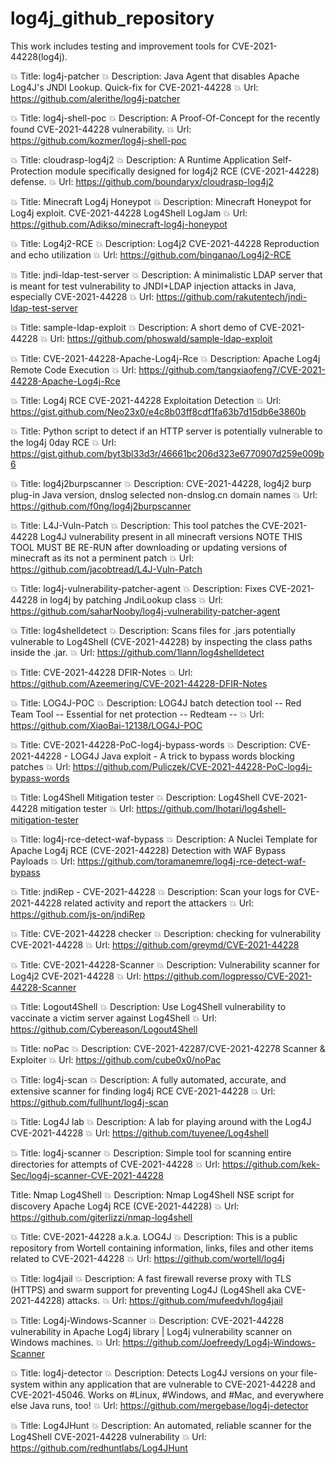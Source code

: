 # log4j_github_repository
This work includes testing and improvement tools for CVE-2021-44228(log4j).

💥 Title: log4j-patcher
💥 Description: Java Agent that disables Apache Log4J's JNDI Lookup. Quick-fix for CVE-2021-44228
💥 Url: https://github.com/alerithe/log4j-patcher


💥 Title: log4j-shell-poc
💥 Description: A Proof-Of-Concept for the recently found CVE-2021-44228 vulnerability.
💥 Url: https://github.com/kozmer/log4j-shell-poc


💥 Title: cloudrasp-log4j2
💥 Description: A Runtime Application Self-Protection module specifically designed for log4j2 RCE (CVE-2021-44228) defense.
💥 Url: https://github.com/boundaryx/cloudrasp-log4j2


💥 Title: Minecraft Log4j Honeypot
💥 Description: Minecraft Honeypot for Log4j exploit. CVE-2021-44228 Log4Shell LogJam
💥 Url: https://github.com/Adikso/minecraft-log4j-honeypot


💥 Title: Log4j2-RCE
💥 Description: Log4j2 CVE-2021-44228 Reproduction and echo utilization
💥 Url: https://github.com/binganao/Log4j2-RCE


💥 Title: jndi-ldap-test-server
💥 Description: A minimalistic LDAP server that is meant for test vulnerability to JNDI+LDAP injection attacks in Java, especially CVE-2021-44228
💥 Url: https://github.com/rakutentech/jndi-ldap-test-server


💥 Title: sample-ldap-exploit
💥 Description: A short demo of CVE-2021-44228
💥 Url: https://github.com/phoswald/sample-ldap-exploit


💥 Title: CVE-2021-44228-Apache-Log4j-Rce
💥 Description: Apache Log4j Remote Code Execution
💥 Url: https://github.com/tangxiaofeng7/CVE-2021-44228-Apache-Log4j-Rce


💥 Title: Log4j RCE CVE-2021-44228 Exploitation Detection
💥 Url: https://gist.github.com/Neo23x0/e4c8b03ff8cdf1fa63b7d15db6e3860b


💥 Title: Python script to detect if an HTTP server is potentially vulnerable to the log4j 0day RCE
💥 Url: https://gist.github.com/byt3bl33d3r/46661bc206d323e6770907d259e009b6


💥 Title: log4j2burpscanner
💥 Description: CVE-2021-44228, log4j2 burp plug-in Java version, dnslog selected non-dnslog.cn domain names
💥 Url: https://github.com/f0ng/log4j2burpscanner


💥 Title: L4J-Vuln-Patch
💥 Description: This tool patches the CVE-2021-44228 Log4J vulnerability present in all minecraft versions NOTE THIS TOOL MUST BE RE-RUN after downloading or updating versions of minecraft as its not a perminent patch
💥 Url: https://github.com/jacobtread/L4J-Vuln-Patch


💥 Title: log4j-vulnerability-patcher-agent
💥 Description: Fixes CVE-2021-44228 in log4j by patching JndiLookup class
💥 Url: https://github.com/saharNooby/log4j-vulnerability-patcher-agent


💥 Title: log4shelldetect
💥 Description: Scans files for .jars potentially vulnerable to Log4Shell (CVE-2021-44228) by inspecting the class paths inside the .jar.
💥 Url: https://github.com/1lann/log4shelldetect


💥 Title: CVE-2021-44228 DFIR-Notes
💥 Url: https://github.com/Azeemering/CVE-2021-44228-DFIR-Notes


💥 Title: LOG4J-POC
💥 Description: LOG4J batch detection tool -- Red Team Tool -- Essential for net protection -- Redteam --
💥 Url: https://github.com/XiaoBai-12138/LOG4J-POC


💥 Title: CVE-2021-44228-PoC-log4j-bypass-words
💥 Description: CVE-2021-44228 - LOG4J Java exploit - A trick to bypass words blocking patches
💥 Url: https://github.com/Puliczek/CVE-2021-44228-PoC-log4j-bypass-words


💥 Title: Log4Shell Mitigation tester
💥 Description: Log4Shell CVE-2021-44228 mitigation tester
💥 Url: https://github.com/lhotari/log4shell-mitigation-tester


💥 Title: log4j-rce-detect-waf-bypass
💥 Description: A Nuclei Template for Apache Log4j RCE (CVE-2021-44228) Detection with WAF Bypass Payloads
💥 Url: https://github.com/toramanemre/log4j-rce-detect-waf-bypass


💥 Title: jndiRep - CVE-2021-44228
💥 Description: Scan your logs for CVE-2021-44228 related activity and report the attackers
💥 Url: https://github.com/js-on/jndiRep


💥 Title: CVE-2021-44228 checker
💥 Description: checking for vulnerability CVE-2021-44228
💥 Url: https://github.com/greymd/CVE-2021-44228

💥 Title: CVE-2021-44228-Scanner
💥 Description: Vulnerability scanner for Log4j2 CVE-2021-44228
💥 Url: https://github.com/logpresso/CVE-2021-44228-Scanner

💥 Title: Logout4Shell
💥 Description: Use Log4Shell vulnerability to vaccinate a victim server against Log4Shell
💥 Url: https://github.com/Cybereason/Logout4Shell

💥 Title: noPac
💥 Description: CVE-2021-42287/CVE-2021-42278 Scanner & Exploiter
💥 Url: https://github.com/cube0x0/noPac

💥 Title: log4j-scan
💥 Description: A fully automated, accurate, and extensive scanner for finding log4j RCE CVE-2021-44228
💥 Url: https://github.com/fullhunt/log4j-scan

💥 Title: Log4J lab
💥 Description: A lab for playing around with the Log4J CVE-2021-44228
💥 Url: https://github.com/tuyenee/Log4shell

💥 Title: log4j-scanner
💥 Description: Simple tool for scanning entire directories for attempts of CVE-2021-44228
💥 Url: https://github.com/kek-Sec/log4j-scanner-CVE-2021-44228

Title: Nmap Log4Shell
💥 Description: Nmap Log4Shell NSE script for discovery Apache Log4j RCE (CVE-2021-44228)
💥 Url: https://github.com/giterlizzi/nmap-log4shell

💥 Title: CVE-2021-44228 a.k.a. LOG4J
💥 Description: This is a public repository from Wortell containing information, links, files and other items related to CVE-2021-44228
💥 Url: https://github.com/wortell/log4j

💥 Title: log4jail
💥 Description: A fast firewall reverse proxy with TLS (HTTPS) and swarm support for preventing Log4J (Log4Shell aka CVE-2021-44228) attacks.
💥 Url: https://github.com/mufeedvh/log4jail

💥 Title: Log4j-Windows-Scanner
💥 Description: CVE-2021-44228 vulnerability in Apache Log4j library | Log4j vulnerability scanner on Windows machines.
💥 Url: https://github.com/Joefreedy/Log4j-Windows-Scanner

💥 Title: log4j-detector
💥 Description: Detects Log4J versions on your file-system within any application that are vulnerable to CVE-2021-44228 and CVE-2021-45046. Works on #Linux, #Windows, and #Mac, and everywhere else Java runs, too!
💥 Url: https://github.com/mergebase/log4j-detector

💥 Title: Log4JHunt
💥 Description: An automated, reliable scanner for the Log4Shell CVE-2021-44228 vulnerability
💥 Url: https://github.com/redhuntlabs/Log4JHunt
